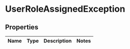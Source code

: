 
# UserRoleAssignedException

## Properties
Name | Type | Description | Notes
------------ | ------------- | ------------- | -------------



